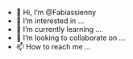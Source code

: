 - 👋 Hi, I’m @Fabiassienny
- 👀 I’m interested in ...
- 🌱 I’m currently learning ...
- 💞️ I’m looking to collaborate on ...
- 📫 How to reach me ...

<!---
Fabiassienny/Fabiassienny is a ✨ special ✨ repository because its `README.md` (this file) appears on your GitHub profile.
You can click the Preview link to take a look at your changes.
--->

